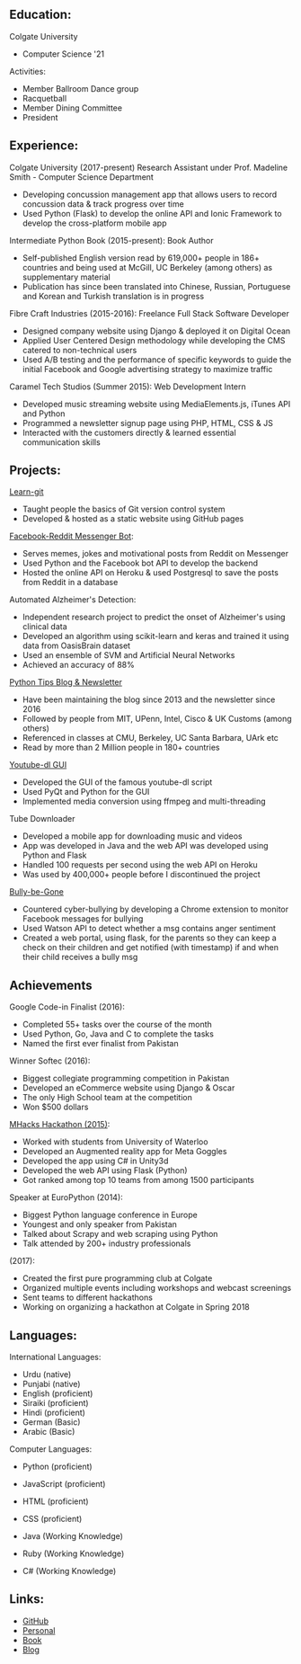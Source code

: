 Education:
-----------

Colgate University
- Computer Science '21

Activities:

- Member Ballroom Dance group
- Racquetball
- Member Dining Committee
- President <Colgate Coders>


Experience:
-------------

Colgate University (2017-present)
Research Assistant under Prof. Madeline Smith - Computer Science Department

- Developing concussion management app that allows users to record concussion data & track progress over time
- Used Python (Flask) to develop the online API and Ionic Framework to develop the cross-platform mobile app

Intermediate Python Book (2015-present):
Book Author

- Self-published English version read by 619,000+ people in 186+ countries and being used at McGill, UC Berkeley (among others) as supplementary material
- Publication has since been translated into Chinese, Russian, Portuguese and Korean and Turkish translation is in progress

Fibre Craft Industries (2015-2016):
Freelance Full Stack Software Developer

- Designed company website using Django & deployed it on Digital Ocean
- Applied User Centered Design methodology while developing the CMS catered to non-technical users
- Used A/B testing and the performance of specific keywords to guide the initial Facebook and Google advertising strategy to maximize traffic

Caramel Tech Studios (Summer 2015):
Web Development Intern

- Developed music streaming website using MediaElements.js, iTunes API and Python
- Programmed a newsletter signup page using PHP, HTML, CSS & JS
- Interacted with the customers directly & learned essential communication skills


Projects:
--------

[Learn-git](https://yasoob.github.io/learn-git)

- Taught people the basics of Git version control system
- Developed & hosted as a static website using GitHub pages

[Facebook-Reddit Messenger Bot](https://github.com/yasoob/fb-messenger-bot):

- Serves memes, jokes and motivational posts from Reddit on Messenger
- Used Python and the Facebook bot API to develop the backend
- Hosted the online API on Heroku & used Postgresql to save the posts from Reddit in a database

Automated Alzheimer's Detection:

- Independent research project to predict the onset of Alzheimer's using clinical data
- Developed an algorithm using scikit-learn and keras and trained it using data from OasisBrain dataset
- Used an ensemble of SVM and Artificial Neural Networks
- Achieved an accuracy of 88%

[Python Tips Blog & Newsletter](https://pythontips.com)

- Have been maintaining the blog since 2013 and the newsletter since 2016
- Followed by people from MIT, UPenn, Intel, Cisco & UK Customs (among others)
- Referenced in classes at CMU, Berkeley, UC Santa Barbara, UArk etc
- Read by more than 2 Million people in 180+ countries

[Youtube-dl GUI](github.com/yasoob/youtube-dl-gui)

- Developed the GUI of the famous youtube-dl script
- Used PyQt and Python for the GUI
- Implemented media conversion using ffmpeg and multi-threading

Tube Downloader

- Developed a mobile app for downloading music and videos
- App was developed in Java and the web API was developed using Python and Flask
- Handled 100 requests per second using the web API on Heroku
- Was used by 400,000+ people before I discontinued the project

[Bully-be-Gone](https://github.com/yasoob/fb-sent)

- Countered cyber-bullying by developing a Chrome extension to monitor Facebook messages for bullying
- Used Watson API to detect whether a msg contains anger sentiment
- Created a web portal, using flask, for the parents so they can keep a check on their children and get notified (with timestamp) if and when their child receives a bully msg


Achievements
------------

Google Code-in Finalist (2016):

- Completed 55+ tasks over the course of the month
- Used Python, Go, Java and C to complete the tasks
- Named the first ever finalist from Pakistan

Winner Softec (2016):

- Biggest collegiate programming competition in Pakistan
- Developed an eCommerce website using Django & Oscar
- The only High School team at the competition
- Won $500 dollars

[MHacks Hackathon (2015)](https://devpost.com/software/e-valuator):

- Worked with students from University of Waterloo 
- Developed an Augmented reality app for Meta Goggles
- Developed the app using C# in Unity3d 
- Developed the web API using Flask (Python)
- Got ranked among top 10 teams from among 1500 participants

Speaker at EuroPython (2014):

- Biggest Python language conference in Europe
- Youngest and only speaker from Pakistan
- Talked about Scrapy and web scraping using Python
- Talk attended by 200+ industry professionals

<Colgate Coders> (2017):

- Created the first pure programming club at Colgate
- Organized multiple events including workshops and webcast screenings
- Sent teams to different hackathons
- Working on organizing a hackathon at Colgate in Spring 2018


Languages:
----------

International Languages: 

- Urdu    (native)
- Punjabi (native)
- English (proficient)
- Siraiki (proficient)
- Hindi   (proficient)
- German  (Basic)
- Arabic  (Basic)

Computer Languages:

- Python      (proficient)
- JavaScript  (proficient)
- HTML        (proficient)
- CSS         (proficient)

- Java        (Working Knowledge)
- Ruby        (Working Knowledge)
- C#          (Working Knowledge)


Links:
------

- [GitHub](https://github.com/yasoob) 
- [Personal](http://yasoob.me)
- [Book](http://book.pythontips.com)
- [Blog](http://pythontips.com)


